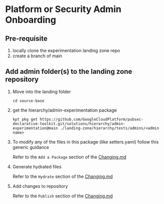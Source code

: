 # Platform or Security Admin Onboarding

## Pre-requisite

1. locally clone the experimentation landing zone repo
1. create a branch of main

## Add admin folder(s) to the landing zone repository

1. Move into the landing folder
    ```
    cd source-base
    ```
1. get the hierarchy/admin-experimentation package
      ```
      kpt pkg get https://github.com/GoogleCloudPlatform/pubsec-declarative-toolkit.git/solutions/hierarchy/admin-experimentation@main ./landing-zone/hierarchy/tests/admins/<admin name>
      ```
1. To modify any of the files in this package (like setters.yaml) follow this generic guidance
  
    Refer to the `Add a Package` section of the [Changing.md](Changing.md)

1. Generate hydrated files

    Refer to the `Hydrate` section of the [Changing.md](Changing.md)

1. Add changes to repository
    
    Refer to the `Publish` section of the [Changing.md](Changing.md)